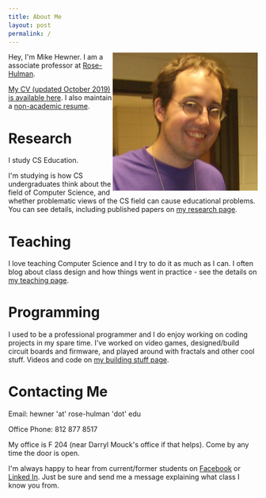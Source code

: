 ```yaml
---
title: About Me
layout: post
permalink: /
---
```


<img align="right" src="files/Me-Purple.png"/>

Hey, I'm Mike Hewner. I am a associate professor at
[Rose-Hulman](http://www.rose-hulman.edu/).

[My CV (updated October 2019) is available here](cv/cv2.pdf).  I also maintain a [non-academic resume](cv/cv2-nonacademic.pdf). 

# Research

I study CS Education.

I'm studying is how CS undergraduates think about the field of Computer Science, and whether problematic views of the CS field can cause educational problems.  You can see details, including published papers on [my research page](research).

# Teaching

I love teaching Computer Science and I try to do it as much as I can.  I often blog about class design and how things went in practice - see the details on [my teaching page](teaching).

# Programming

I used to be a professional programmer and I do enjoy working on coding projects in my spare time.  I've worked on video games, designed/build circuit boards and firmware, and played around with fractals and other cool stuff.  Videos and code on [my building stuff page](programming).

# Contacting Me

Email: hewner 'at' rose-hulman 'dot' edu

Office Phone: 812 877 8517

My office is F 204 (near Darryl Mouck's office if that helps).  Come by any time the door is open. 

I'm always happy to hear from current/former students on
[Facebook](https://www.facebook.com/mikehewner) or [Linked
In](http://www.linkedin.com/pub/michael-hewner/1/a64/4/).  Just be
sure and send me a message explaining what class I know you from.
